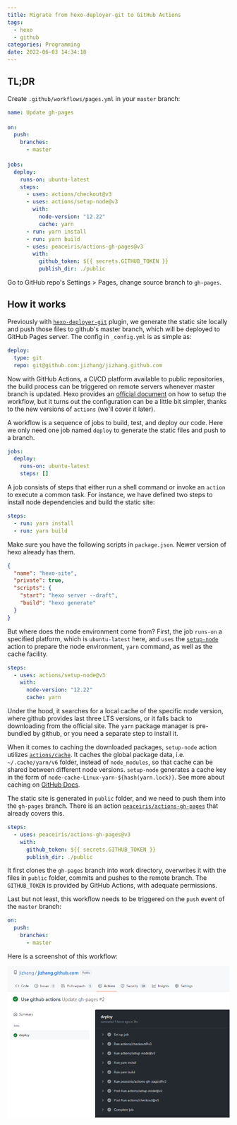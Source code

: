 ```yaml
---
title: Migrate from hexo-deployer-git to GitHub Actions
tags:
  - hexo
  - github
categories: Programming
date: 2022-06-03 14:34:18
---
```



## TL;DR

Create `.github/workflows/pages.yml` in your `master` branch:

```yaml
name: Update gh-pages

on:
  push:
    branches:
      - master

jobs:
  deploy:
    runs-on: ubuntu-latest
    steps:
      - uses: actions/checkout@v3
      - uses: actions/setup-node@v3
        with:
          node-version: "12.22"
          cache: yarn
      - run: yarn install
      - run: yarn build
      - uses: peaceiris/actions-gh-pages@v3
        with:
          github_token: ${{ secrets.GITHUB_TOKEN }}
          publish_dir: ./public
```

Go to GitHub repo's Settings > Pages, change source branch to `gh-pages`.

## How it works

<!-- more -->

Previously with [`hexo-deployer-git`][1] plugin, we generate the static site locally and push those files to github's master branch, which will be deployed to GitHub Pages server. The config in `_config.yml` is as simple as:

```yaml
deploy:
  type: git
  repo: git@github.com:jizhang/jizhang.github.com
```

Now with GitHub Actions, a CI/CD platform available to public repositories, the build process can be triggered on remote servers whenever master branch is updated. Hexo provides an [official document][2] on how to setup the workflow, but it turns out the configuration can be a little bit simpler, thanks to the new versions of `actions` (we'll cover it later).

A workflow is a sequence of jobs to build, test, and deploy our code. Here we only need one job named `deploy` to generate the static files and push to a branch.

```yaml
jobs:
  deploy:
    runs-on: ubuntu-latest
    steps: []
```

A job consists of steps that either run a shell command or invoke an `action` to execute a common task. For instance, we have defined two steps to install node dependencies and build the static site:

```yaml
steps:
  - run: yarn install
  - run: yarn build
```

Make sure you have the following scripts in `package.json`. Newer version of hexo already has them.

```json
{
  "name": "hexo-site",
  "private": true,
  "scripts": {
    "start": "hexo server --draft",
    "build": "hexo generate"
  }
}
```

But where does the node environment come from? First, the job `runs-on` a specified platform, which is `ubuntu-latest` here, and `uses` the [`setup-node`][3] action to prepare the node environment, `yarn` command, as well as the cache facility.

```yaml
steps:
  - uses: actions/setup-node@v3
    with:
      node-version: "12.22"
      cache: yarn
```

Under the hood, it searches for a local cache of the specific node version, where github provides last three LTS versions, or it falls back to downloading from the official site. The `yarn` package manager is pre-bundled by github, or you need a separate step to install it.

When it comes to caching the downloaded packages, `setup-node` action utilizes [`actions/cache`][4]. It caches the global package data, i.e. `~/.cache/yarn/v6` folder, instead of `node_modules`, so that cache can be shared between different node versions. `setup-node` generates a cache key in the form of `node-cache-Linux-yarn-${hash(yarn.lock)}`. See more about caching on [GitHub Docs][5].

The static site is generated in `public` folder, and we need to push them into the `gh-pages` branch. There is an action [`peaceiris/actions-gh-pages`][6] that already covers this.

```yaml
steps:
  - uses: peaceiris/actions-gh-pages@v3
    with:
      github_token: ${{ secrets.GITHUB_TOKEN }}
      publish_dir: ./public
```

It first clones the `gh-pages` branch into work directory, overwrites it with the files in `public` folder, commits and pushes to the remote branch. The `GITHUB_TOKEN` is provided by GitHub Actions, with adequate permissions.

Last but not least, this workflow needs to be triggered on the `push` event of the `master` branch:

```yaml
on:
  push:
    branches:
      - master
```

Here is a screenshot of this workflow:

![Use GitHub Actions](/images/use-github-actions.png)


[1]: https://github.com/hexojs/hexo-deployer-git
[2]: https://hexo.io/docs/github-pages
[3]: https://github.com/actions/setup-node
[4]: https://github.com/actions/cache
[5]: https://docs.github.com/en/actions/using-workflows/caching-dependencies-to-speed-up-workflows
[6]: https://github.com/peaceiris/actions-gh-pages
